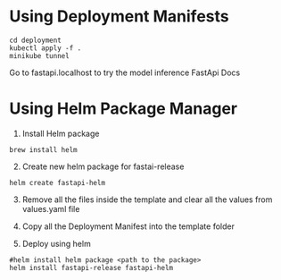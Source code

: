 # Using Deployment Manifests

```
cd deployment
kubectl apply -f .
minikube tunnel
```

Go to fastapi.localhost to try the model inference FastApi Docs

# Using Helm Package Manager

1. Install Helm package 
```
brew install helm
```

2. Create new helm package for fastai-release

```
helm create fastapi-helm
```
3. Remove all the files inside the template and clear all the values from values.yaml file

4. Copy all the Deployment Manifest into the template folder

5. Deploy using helm
```
#helm install helm package <path to the package>
helm install fastapi-release fastapi-helm
```
